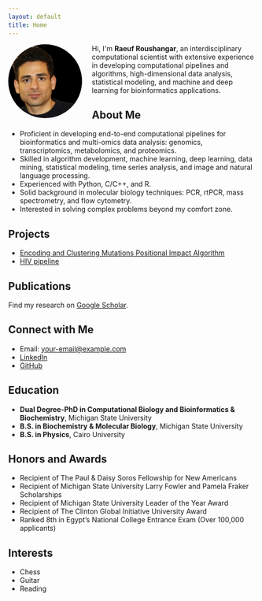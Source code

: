 ```yaml
---
layout: default
title: Home
---
```


<img src="/assets/images/profile.jpg" alt="Profile Picture" style="float: left; margin-right: 20px; width: 150px; border-radius: 50%;" />

Hi, I'm **Raeuf Roushangar**, an interdisciplinary computational scientist with extensive experience in developing computational pipelines and algorithms, high-dimensional data analysis, statistical modeling, and machine and deep learning for bioinformatics applications.

## About Me
- Proficient in developing end-to-end computational pipelines for bioinformatics and multi-omics data analysis: genomics, transcriptomics, metabolomics, and proteomics.
- Skilled in algorithm development, machine learning, deep learning, data mining, statistical modeling, time series analysis, and image and natural language processing.
- Experienced with Python, C/C++, and R.
- Solid background in molecular biology techniques: PCR, rtPCR, mass spectrometry, and flow cytometry.
- Interested in solving complex problems beyond my comfort zone.

## Projects
- [Encoding and Clustering Mutations Positional Impact Algorithm](https://github.com/raeufroushangar/ECMPIA)
- [HIV pipeline](https://github.com/raeufroushangar/HIV_pipeline)

## Publications
Find my research on [Google Scholar](https://scholar.google.com/citations?user=NISquAgAAAAJ&hl=en).

## Connect with Me
- Email: [your-email@example.com](mailto:your-email@example.com)
- [LinkedIn](https://www.linkedin.com/in/raeufroushangar)
- [GitHub](https://github.com/raeufroushangar)

## Education
- **Dual Degree-PhD in Computational Biology and Bioinformatics & Biochemistry**, Michigan State University
- **B.S. in Biochemistry & Molecular Biology**, Michigan State University
- **B.S. in Physics**, Cairo University 

## Honors and Awards
- Recipient of The Paul & Daisy Soros Fellowship for New Americans
- Recipient of Michigan State University Larry Fowler and Pamela Fraker Scholarships
- Recipient of Michigan State University Leader of the Year Award
- Recipient of The Clinton Global Initiative University Award
- Ranked 8th in Egypt’s National College Entrance Exam (Over 100,000 applicants)

## Interests
- Chess
- Guitar
- Reading
